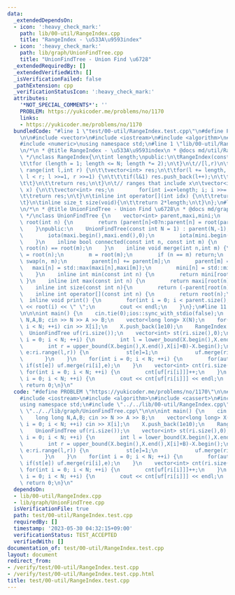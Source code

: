 ```yaml
---
data:
  _extendedDependsOn:
  - icon: ':heavy_check_mark:'
    path: lib/00-util/RangeIndex.cpp
    title: "RangeIndex - \u533A\u9593index"
  - icon: ':heavy_check_mark:'
    path: lib/graph/UnionFindTree.cpp
    title: "UnionFindTree - Union Find \u6728"
  _extendedRequiredBy: []
  _extendedVerifiedWith: []
  _isVerificationFailed: false
  _pathExtension: cpp
  _verificationStatusIcon: ':heavy_check_mark:'
  attributes:
    '*NOT_SPECIAL_COMMENTS*': ''
    PROBLEM: https://yukicoder.me/problems/no/1170
    links:
    - https://yukicoder.me/problems/no/1170
  bundledCode: "#line 1 \"test/00-util/RangeIndex.test.cpp\"\n#define PROBLEM \"https://yukicoder.me/problems/no/1170\"\
    \n\n#include <vector>\n#include <iostream>\n#include <algorithm>\n#include <cassert>\n\
    #include <numeric>\nusing namespace std;\n#line 1 \"lib/00-util/RangeIndex.cpp\"\
    \n/*\n * @title RangeIndex - \u533A\u9593index\n * @docs md/util/RangeIndex.md\n\
    \ */\nclass RangeIndex{\n\tint length;\npublic:\n\tRangeIndex(const int N) {\n\
    \t\tfor (length = 1; length <= N; length *= 2);\n\t}\n\t//[l,r)\n\tvector<int>\
    \ range(int l,int r) {\n\t\tvector<int> res;\n\t\tfor(l += length, r += length;\
    \ l < r; l >>=1, r >>=1) {\n\t\t\tif(l&1) res.push_back(l++);\n\t\t\tif(r&1) res.push_back(--r);\n\
    \t\t}\n\t\treturn res;\n\t}\n\t// ranges that include x\n\tvector<int> include_range(int\
    \ x) {\n\t\tvector<int> res;\n        for(int i=x+length; i; i >>= 1) res.push_back(i);\n\
    \t\treturn res;\n\t}\n\tinline int operator[](int idx) {\n\t\treturn idx+length;\n\
    \t}\n\tinline size_t size(void){\n\t\treturn 2*length;\n\t}\n};\n#line 1 \"lib/graph/UnionFindTree.cpp\"\
    \n/*\n * @title UnionFindTree - Union Find \u6728\n * @docs md/graph/UnionFindTree.md\n\
    \ */\nclass UnionFindTree {\n    vector<int> parent,maxi,mini;\n    inline int\
    \ root(int n) {\n        return (parent[n]<0?n:parent[n] = root(parent[n]));\n\
    \    }\npublic:\n    UnionFindTree(const int N = 1) : parent(N,-1),maxi(N),mini(N){\n\
    \        iota(maxi.begin(),maxi.end(),0);\n        iota(mini.begin(),mini.end(),0);\n\
    \    }\n    inline bool connected(const int n, const int m) {\n        return\
    \ root(n) == root(m);\n    }\n    inline void merge(int n,int m) {\n        n\
    \ = root(n);\n        m = root(m);\n        if (n == m) return;\n        if(parent[n]>parent[m])\
    \ swap(n, m);\n        parent[n] += parent[m];\n        parent[m] = n;\n     \
    \   maxi[n] = std::max(maxi[n],maxi[m]);\n        mini[n] = std::min(mini[n],mini[m]);\n\
    \    }\n    inline int min(const int n) {\n        return mini[root(n)];\n   \
    \ }\n    inline int max(const int n) {\n        return maxi[root(n)];\n    }\n\
    \    inline int size(const int n){\n        return (-parent[root(n)]);\n    }\n\
    \    inline int operator[](const int n) {\n        return root(n);\n    }\n  \
    \  inline void print() {\n        for(int i = 0; i < parent.size(); ++i) cout\
    \ << root(i) << \" \";\n        cout << endl;\n    }\n};\n#line 11 \"test/00-util/RangeIndex.test.cpp\"\
    \n\n\nint main() {\n    cin.tie(0);ios::sync_with_stdio(false);\n    long long\
    \ N,A,B; cin >> N >> A >> B;\n    vector<long long> X(N);\n    for(int i = 0;\
    \ i < N; ++i) cin >> X[i];\n    X.push_back(1e10);\n    RangeIndex ri(N);\n  \
    \  UnionFindTree uf(ri.size());\n    vector<int> st(ri.size(),0);\n    for(int\
    \ i = 0; i < N; ++i) {\n        int l = lower_bound(X.begin(),X.end(),X[i]+A)-X.begin();\n\
    \        int r = upper_bound(X.begin(),X.end(),X[i]+B)-X.begin();\n        for(auto&\
    \ e:ri.range(l,r)) {\n            st[e]=1;\n            uf.merge(ri[i],e);\n \
    \       }\n    }\n    for(int i = 0; i < N; ++i) {\n        for(auto& e:ri.include_range(i))\
    \ if(st[e]) uf.merge(ri[i],e);\n    }\n    vector<int> cnt(ri.size(),0);\n   \
    \ for(int i = 0; i < N; ++i) {\n        cnt[uf[ri[i]]]++;\n    }\n    for(int\
    \ i = 0; i < N; ++i) {\n        cout << cnt[uf[ri[i]]] << endl;\n    }\n\n   \
    \ return 0;\n}\n"
  code: "#define PROBLEM \"https://yukicoder.me/problems/no/1170\"\n\n#include <vector>\n\
    #include <iostream>\n#include <algorithm>\n#include <cassert>\n#include <numeric>\n\
    using namespace std;\n#include \"../../lib/00-util/RangeIndex.cpp\"\n#include\
    \ \"../../lib/graph/UnionFindTree.cpp\"\n\n\nint main() {\n    cin.tie(0);ios::sync_with_stdio(false);\n\
    \    long long N,A,B; cin >> N >> A >> B;\n    vector<long long> X(N);\n    for(int\
    \ i = 0; i < N; ++i) cin >> X[i];\n    X.push_back(1e10);\n    RangeIndex ri(N);\n\
    \    UnionFindTree uf(ri.size());\n    vector<int> st(ri.size(),0);\n    for(int\
    \ i = 0; i < N; ++i) {\n        int l = lower_bound(X.begin(),X.end(),X[i]+A)-X.begin();\n\
    \        int r = upper_bound(X.begin(),X.end(),X[i]+B)-X.begin();\n        for(auto&\
    \ e:ri.range(l,r)) {\n            st[e]=1;\n            uf.merge(ri[i],e);\n \
    \       }\n    }\n    for(int i = 0; i < N; ++i) {\n        for(auto& e:ri.include_range(i))\
    \ if(st[e]) uf.merge(ri[i],e);\n    }\n    vector<int> cnt(ri.size(),0);\n   \
    \ for(int i = 0; i < N; ++i) {\n        cnt[uf[ri[i]]]++;\n    }\n    for(int\
    \ i = 0; i < N; ++i) {\n        cout << cnt[uf[ri[i]]] << endl;\n    }\n\n   \
    \ return 0;\n}\n"
  dependsOn:
  - lib/00-util/RangeIndex.cpp
  - lib/graph/UnionFindTree.cpp
  isVerificationFile: true
  path: test/00-util/RangeIndex.test.cpp
  requiredBy: []
  timestamp: '2023-05-30 04:32:15+09:00'
  verificationStatus: TEST_ACCEPTED
  verifiedWith: []
documentation_of: test/00-util/RangeIndex.test.cpp
layout: document
redirect_from:
- /verify/test/00-util/RangeIndex.test.cpp
- /verify/test/00-util/RangeIndex.test.cpp.html
title: test/00-util/RangeIndex.test.cpp
---
```


